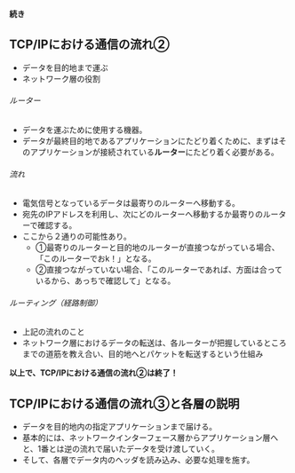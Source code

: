 **続き**


## TCP/IPにおける通信の流れ②
- データを目的地まで運ぶ
- ネットワーク層の役割
###### ルーター
- データを運ぶために使用する機器。
- データが最終目的地であるアプリケーションにたどり着くために、まずはそのアプリケーションが接続されている**ルーター**にたどり着く必要がある。
###### 流れ
- 電気信号となっているデータは最寄りのルーターへ移動する。
- 宛先のIPアドレスを利用し、次にどのルーターへ移動するか最寄りのルーターで確認する。
- ここから２通りの可能性あり。
  - ①最寄りのルーターと目的地のルーターが直接つながっている場合、「このルーターでおk！」となる。
  - ②直接つながっていない場合、「このルーターであれば、方面は合っているから、あっちで確認して」となる。
###### ルーティング（経路制御）
- 上記の流れのこと
- ネットワーク層におけるデータの転送は、各ルーターが把握しているところまでの道筋を教え合い、目的地へとパケットを転送するという仕組み

**以上で、TCP/IPにおける通信の流れ②は終了！**



## TCP/IPにおける通信の流れ③と各層の説明
- データを目的地内の指定アプリケーションまで届ける。
- 基本的には、ネットワークインターフェース層からアプリケーション層へと、1番とは逆の流れで届いたデータを受け渡していく。
- そして、各層でデータ内のヘッダを読み込み、必要な処理を施す。




